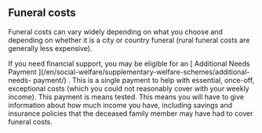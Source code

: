 ##  Funeral costs

Funeral costs can vary widely depending on what you choose and depending on
whether it is a city or country funeral (rural funeral costs are generally
less expensive).

If you need financial support, you may be eligible for an [ Additional Needs
Payment ](/en/social-welfare/supplementary-welfare-schemes/additional-needs-
payment/) . This is a single payment to help with essential, once-off,
exceptional costs (which you could not reasonably cover with your weekly
income). This payment is means tested. This means you will have to give
information about how much income you have, including savings and insurance
policies that the deceased family member may have had to cover funeral costs.
